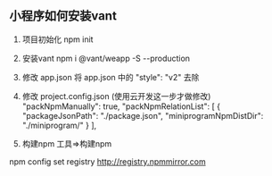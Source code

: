 ## 小程序如何安装vant

1. 项目初始化
npm init

2. 安装vant
npm i @vant/weapp -S --production

3. 修改 app.json
将 app.json 中的 "style": "v2" 去除

4. 修改 project.config.json (使用云开发这一步才做修改)
 "packNpmManually": true,
    "packNpmRelationList": [
      {
        "packageJsonPath": "./package.json",
        "miniprogramNpmDistDir": "./miniprogram/"
      }
    ],
5. 构建npm
工具=>构建npm


npm config set registry http://registry.npmmirror.com